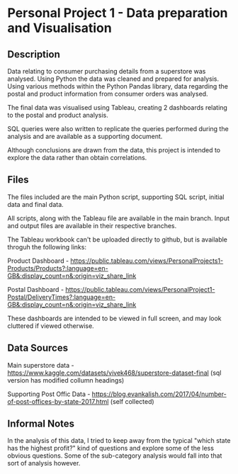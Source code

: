 # Personal Project 1 - Data preparation and Visualisation

## Description
Data relating to consumer purchasing details from a superstore was analysed. Using Python the data was cleaned and prepared for analysis. Using various methods within the Python Pandas library, data regarding the postal and product information from consumer orders was analysed.

The final data was visualised using Tableau, creating 2 dashboards relating to the postal and product analysis.

SQL queries were also written to replicate the queries performed during the analysis and are available as a supporting document.

Although conclusions are drawn from the data, this project is intended to explore the data rather than obtain correlations.

## Files
The files included are the main Python script, supporting SQL script, initial data and final data.

All scripts, along with the Tableau file are available in the main branch. Input and output files are available in their respective branches.

The Tableau workbook can't be uploaded directly to github, but is available throguh the following links:


Product Dashboard - https://public.tableau.com/views/PersonalProjects1-Products/Products?:language=en-GB&:display_count=n&:origin=viz_share_link

Postal Dashboard - https://public.tableau.com/views/PersonalProject1-Postal/DeliveryTimes?:language=en-GB&:display_count=n&:origin=viz_share_link

These dashboards are intended to be viewed in full screen, and may look cluttered if viewed otherwise.

## Data Sources
Main superstore data - https://www.kaggle.com/datasets/vivek468/superstore-dataset-final (sql version has modified collumn headings)

Supporting Post Offic Data - https://blog.evankalish.com/2017/04/number-of-post-offices-by-state-2017.html (self collected)

## Informal Notes
In the analysis of this data, I tried to keep away from the typical "which state has the highest profit?" kind of questions and explore some of the less obvious questions. Some of the sub-category analysis would fall into that sort of analysis however.
